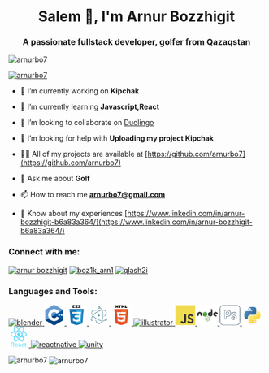 <h1 align="center">Salem 👋, I'm Arnur Bozzhigit</h1>
<h3 align="center">A passionate fullstack developer, golfer from Qazaqstan</h3>

<p align="left"> <img src="https://komarev.com/ghpvc/?username=arnurbo7&label=Profile%20views&color=0e75b6&style=flat" alt="arnurbo7" /> </p>

<p align="left"> <a href="https://github.com/ryo-ma/github-profile-trophy"><img src="https://github-profile-trophy.vercel.app/?username=arnurbo7" alt="arnurbo7" /></a> </p>

- 🔭 I’m currently working on **Kipchak**

- 🌱 I’m currently learning **Javascript,React**

- 👯 I’m looking to collaborate on [Duolingo](https://www.instagram.com/kipchak_bot/)

- 🤝 I’m looking for help with **Uploading my project Kipchak**

- 👨‍💻 All of my projects are available at [https://github.com/arnurbo7](https://github.com/arnurbo7)

- 💬 Ask me about **Golf**

- 📫 How to reach me **arnurbo7@gmail.com**

- 📄 Know about my experiences [https://www.linkedin.com/in/arnur-bozzhigit-b6a83a364/](https://www.linkedin.com/in/arnur-bozzhigit-b6a83a364/)

<h3 align="left">Connect with me:</h3>
<p align="left">
<a href="https://linkedin.com/in/arnur bozzhigit" target="blank"><img align="center" src="https://raw.githubusercontent.com/rahuldkjain/github-profile-readme-generator/master/src/images/icons/Social/linked-in-alt.svg" alt="arnur bozzhigit" height="30" width="40" /></a>
<a href="https://instagram.com/boz1k_arn1" target="blank"><img align="center" src="https://raw.githubusercontent.com/rahuldkjain/github-profile-readme-generator/master/src/images/icons/Social/instagram.svg" alt="boz1k_arn1" height="30" width="40" /></a>
<a href="https://discord.gg/qlash2i" target="blank"><img align="center" src="https://raw.githubusercontent.com/rahuldkjain/github-profile-readme-generator/master/src/images/icons/Social/discord.svg" alt="qlash2i" height="30" width="40" /></a>
</p>

<h3 align="left">Languages and Tools:</h3>
<p align="left"> <a href="https://www.blender.org/" target="_blank" rel="noreferrer"> <img src="https://download.blender.org/branding/community/blender_community_badge_white.svg" alt="blender" width="40" height="40"/> </a> <a href="https://www.w3schools.com/cpp/" target="_blank" rel="noreferrer"> <img src="https://raw.githubusercontent.com/devicons/devicon/master/icons/cplusplus/cplusplus-original.svg" alt="cplusplus" width="40" height="40"/> </a> <a href="https://www.w3schools.com/css/" target="_blank" rel="noreferrer"> <img src="https://raw.githubusercontent.com/devicons/devicon/master/icons/css3/css3-original-wordmark.svg" alt="css3" width="40" height="40"/> </a> <a href="https://www.electronjs.org" target="_blank" rel="noreferrer"> <img src="https://raw.githubusercontent.com/devicons/devicon/master/icons/electron/electron-original.svg" alt="electron" width="40" height="40"/> </a> <a href="https://www.w3.org/html/" target="_blank" rel="noreferrer"> <img src="https://raw.githubusercontent.com/devicons/devicon/master/icons/html5/html5-original-wordmark.svg" alt="html5" width="40" height="40"/> </a> <a href="https://www.adobe.com/in/products/illustrator.html" target="_blank" rel="noreferrer"> <img src="https://www.vectorlogo.zone/logos/adobe_illustrator/adobe_illustrator-icon.svg" alt="illustrator" width="40" height="40"/> </a> <a href="https://developer.mozilla.org/en-US/docs/Web/JavaScript" target="_blank" rel="noreferrer"> <img src="https://raw.githubusercontent.com/devicons/devicon/master/icons/javascript/javascript-original.svg" alt="javascript" width="40" height="40"/> </a> <a href="https://nodejs.org" target="_blank" rel="noreferrer"> <img src="https://raw.githubusercontent.com/devicons/devicon/master/icons/nodejs/nodejs-original-wordmark.svg" alt="nodejs" width="40" height="40"/> </a> <a href="https://www.photoshop.com/en" target="_blank" rel="noreferrer"> <img src="https://raw.githubusercontent.com/devicons/devicon/master/icons/photoshop/photoshop-line.svg" alt="photoshop" width="40" height="40"/> </a> <a href="https://www.python.org" target="_blank" rel="noreferrer"> <img src="https://raw.githubusercontent.com/devicons/devicon/master/icons/python/python-original.svg" alt="python" width="40" height="40"/> </a> <a href="https://reactjs.org/" target="_blank" rel="noreferrer"> <img src="https://raw.githubusercontent.com/devicons/devicon/master/icons/react/react-original-wordmark.svg" alt="react" width="40" height="40"/> </a> <a href="https://reactnative.dev/" target="_blank" rel="noreferrer"> <img src="https://reactnative.dev/img/header_logo.svg" alt="reactnative" width="40" height="40"/> </a> <a href="https://unity.com/" target="_blank" rel="noreferrer"> <img src="https://www.vectorlogo.zone/logos/unity3d/unity3d-icon.svg" alt="unity" width="40" height="40"/> </a> </p>

<p><img align="left" src="https://github-readme-stats.vercel.app/api/top-langs?username=arnurbo7&show_icons=true&locale=en&layout=compact" alt="arnurbo7" /></p>

<p>&nbsp;<img align="center" src="https://github-readme-stats.vercel.app/api?username=arnurbo7&show_icons=true&locale=en" alt="arnurbo7" /></p>
